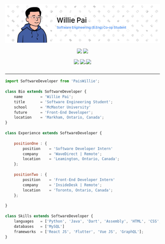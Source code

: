 [![Header](/Assets/Images/Header.png "Header")](https://www.linkedin.com/in/willie-pai/)

<!-- Add an href="<link>" to make image clickable -->
<div align="center">
<a>
    <!-- Currently hiding PRs from statistics -->
    <img align="center" src="https://github-readme-stats.vercel.app/api?username=PaisWillie&count_private=true&show_icons=true&hide=prs&border_radius=7&include_all_commits=true&hide_rank=true" />
</a>

<a>
    <img align="center" src="https://github-readme-stats.vercel.app/api/top-langs/?username=PaisWillie&layout=compact&border_radius=7&langs_count=6&cache_seconds=1800" />
</div>

<br>

<div align="center">

<a>
    <img align="center" src="https://img.shields.io/github/followers/PaisWillie?label=Followers&logoColor=blue&style=social"/>
</a>

<a href="https://www.linkedin.com/in/willie-pai/">
    <img align="center" src="https://img.shields.io/badge/LinkedIn-Profile-informational?style=social&logo=linkedin&logoColor=blue&label=/in/willie-pai"/>
</a>

<a href="https://www.instagram.com/paiswillie/">
    <img align="center" src="https://img.shields.io/badge/Instagram-Profile-informational?style=social&logo=instagram&logoColor=blue&label=PaisWillie"/>
</a>

</div>

<br>

---

```js
import SoftwareDeveloper from 'PaisWillie';

class Bio extends SoftwareDeveloper {
    name        = 'Willie Pai';
    title       = 'Software Engineering Student';
    school      = 'McMaster University'
    future      = 'Front-End Developer';
    location    = 'Markham, Ontario, Canada';
}
    
class Experience extends SoftwareDeveloper {
    
    positionOne : {
        position    = 'Software Developer Intern'
        company     = 'WaveDirect | Remote';
        location    = 'Leamington, Ontario, Canada';
    };
    
    positionTwo : {
        position    = 'Front-End Developer Intern'
        company     = 'InsideDesk | Remote';
        location    = 'Toronto, Ontario, Canada';
    };
    
}

class Skills extends SoftwareDeveloper {
    languages   = ['Python', 'Java', 'Dart', 'Assembly', 'HTML', 'CSS', 'Javascript'];
    databases   = ['MySQL']
    frameworks  = ['React JS', 'Flutter', 'Vue JS', 'GraphQL'];
}
```
